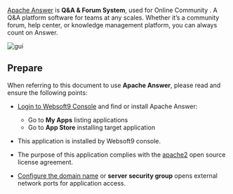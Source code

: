 [Apache Answer](https://answer.apache.org/) is **Q&A & Forum System**, used for Online Community . A Q&A platform software for teams at any scales. Whether it’s a community forum, help center, or knowledge management platform, you can always count on Answer.


![gui](https://libs.websoft9.com/Websoft9/DocsPicture/zh/answer/answer-gui-websoft9.png)


## Prepare

When referring to this document to use **Apache Answer**, please read and ensure the following points:

- [Login to Websoft9 Console](./login-console) and find or install Apache Answer:
  - Go to **My Apps** listing applications 
  - Go to **App Store** installing target application

- This application is installed by Websoft9 console.


- The purpose of this application complies with the [apache2](https://opensource.org/licenses/Apache-2.0) open source license agreement.


- [Configure the domain name](./domain-set) or **server security group** opens external network ports for application access.